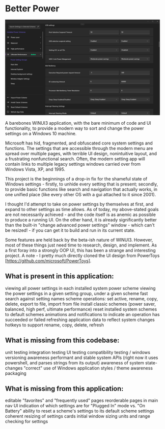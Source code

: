 # Better Power

![Hero image for Better Power](doc/images/hero_betterpower_1.PNG)

A barebones WINUI3 application, with the bare minimum of code and UI functionality, to provide a modern way to sort and change the power settings on a Windows 10 machine.

Microsoft has hid, fragmented, and obfuscated core system settings and functions. The settings that are accessible through the modern menu are spread over multiple pages, with terrible UI design, nonintuitive layout, and a frustrating nonfunctional search. Often, the modern setting app will contain links to multiple legacy settings windows carried over from Windows Vista, XP, and 1995.

This project is the beginnings of a drop-in fix for the shameful state of Windows settings - firstly, to unhide every setting that is present; secondly, to provide basic functions like search and navigation that actually works, in one unified place (like every other OS with a gui attached to it since 2001).

I thought I'd attempt to take on power settings by themselves at first, and expand to other settings as time allows. As of today, my above-stated goals are not necessarily achieved - and the code itself is as anemic as possible to produce a running UI. On the other hand, it is already significantly better than the built-in "change advanced power settings" window - which can't be resized! - if you can get it to build and run in its current state.

Some features are held back by the beta-ish nature of WINUI3. However, most of these things just need time to research, design, and implement. As a first foray into a strongly OOP UI, this has been a strange and interesting project. A note - I pretty much directly cloned the UI design from PowerToys [https://github.com/microsoft/PowerToys].


## What is present in this application:

viewing all power settings in each installed system power scheme
viewing the power settings in a given setting group, under a given scheme
fast search against setting names
scheme operations: set active, rename, copy, delete, export to file, import from file
install classic schemes (power saver, balanced, high perf, ultimate performance)
reset installed system schemes to default schemes
animations and notifications to indicate an operation has succeeded or failed
refreshing application data to reflect system changes
hotkeys to support rename, copy, delete, refresh


## What is missing from this codebase:

unit testing
integration testing
UI testing
compatibility testing / windows versioning awareness
performant and stable system APIs (right now it uses powershell, and parses strings from its output)
awareness of system state-changes
"correct" use of Windows application styles / theme awareness
packaging


## What is missing from this application:

editable "favorites" and "frequently used" pages
reorderable pages in main nav
UI indication of which settings are for "Plugged In" mode vs. "On Battery"
ability to reset a scheme's settings to its default scheme settings
coherent resizing of settings cards
initial window sizing
units and range checking for settings
